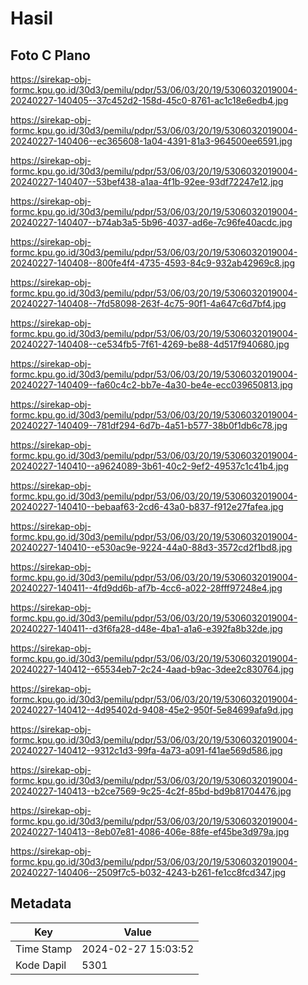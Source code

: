 # Hasil

## Foto C Plano

https://sirekap-obj-formc.kpu.go.id/30d3/pemilu/pdpr/53/06/03/20/19/5306032019004-20240227-140405--37c452d2-158d-45c0-8761-ac1c18e6edb4.jpg

https://sirekap-obj-formc.kpu.go.id/30d3/pemilu/pdpr/53/06/03/20/19/5306032019004-20240227-140406--ec365608-1a04-4391-81a3-964500ee6591.jpg

https://sirekap-obj-formc.kpu.go.id/30d3/pemilu/pdpr/53/06/03/20/19/5306032019004-20240227-140407--53bef438-a1aa-4f1b-92ee-93df72247e12.jpg

https://sirekap-obj-formc.kpu.go.id/30d3/pemilu/pdpr/53/06/03/20/19/5306032019004-20240227-140407--b74ab3a5-5b96-4037-ad6e-7c96fe40acdc.jpg

https://sirekap-obj-formc.kpu.go.id/30d3/pemilu/pdpr/53/06/03/20/19/5306032019004-20240227-140408--800fe4f4-4735-4593-84c9-932ab42969c8.jpg

https://sirekap-obj-formc.kpu.go.id/30d3/pemilu/pdpr/53/06/03/20/19/5306032019004-20240227-140408--7fd58098-263f-4c75-90f1-4a647c6d7bf4.jpg

https://sirekap-obj-formc.kpu.go.id/30d3/pemilu/pdpr/53/06/03/20/19/5306032019004-20240227-140408--ce534fb5-7f61-4269-be88-4d517f940680.jpg

https://sirekap-obj-formc.kpu.go.id/30d3/pemilu/pdpr/53/06/03/20/19/5306032019004-20240227-140409--fa60c4c2-bb7e-4a30-be4e-ecc039650813.jpg

https://sirekap-obj-formc.kpu.go.id/30d3/pemilu/pdpr/53/06/03/20/19/5306032019004-20240227-140409--781df294-6d7b-4a51-b577-38b0f1db6c78.jpg

https://sirekap-obj-formc.kpu.go.id/30d3/pemilu/pdpr/53/06/03/20/19/5306032019004-20240227-140410--a9624089-3b61-40c2-9ef2-49537c1c41b4.jpg

https://sirekap-obj-formc.kpu.go.id/30d3/pemilu/pdpr/53/06/03/20/19/5306032019004-20240227-140410--bebaaf63-2cd6-43a0-b837-f912e27fafea.jpg

https://sirekap-obj-formc.kpu.go.id/30d3/pemilu/pdpr/53/06/03/20/19/5306032019004-20240227-140410--e530ac9e-9224-44a0-88d3-3572cd2f1bd8.jpg

https://sirekap-obj-formc.kpu.go.id/30d3/pemilu/pdpr/53/06/03/20/19/5306032019004-20240227-140411--4fd9dd6b-af7b-4cc6-a022-28fff97248e4.jpg

https://sirekap-obj-formc.kpu.go.id/30d3/pemilu/pdpr/53/06/03/20/19/5306032019004-20240227-140411--d3f6fa28-d48e-4ba1-a1a6-e392fa8b32de.jpg

https://sirekap-obj-formc.kpu.go.id/30d3/pemilu/pdpr/53/06/03/20/19/5306032019004-20240227-140412--65534eb7-2c24-4aad-b9ac-3dee2c830764.jpg

https://sirekap-obj-formc.kpu.go.id/30d3/pemilu/pdpr/53/06/03/20/19/5306032019004-20240227-140412--4d95402d-9408-45e2-950f-5e84699afa9d.jpg

https://sirekap-obj-formc.kpu.go.id/30d3/pemilu/pdpr/53/06/03/20/19/5306032019004-20240227-140412--9312c1d3-99fa-4a73-a091-f41ae569d586.jpg

https://sirekap-obj-formc.kpu.go.id/30d3/pemilu/pdpr/53/06/03/20/19/5306032019004-20240227-140413--b2ce7569-9c25-4c2f-85bd-bd9b81704476.jpg

https://sirekap-obj-formc.kpu.go.id/30d3/pemilu/pdpr/53/06/03/20/19/5306032019004-20240227-140413--8eb07e81-4086-406e-88fe-ef45be3d979a.jpg

https://sirekap-obj-formc.kpu.go.id/30d3/pemilu/pdpr/53/06/03/20/19/5306032019004-20240227-140406--2509f7c5-b032-4243-b261-fe1cc8fcd347.jpg


## Metadata

| Key        | Value               |
| ---------- | ------------------- |
| Time Stamp | 2024-02-27 15:03:52 |
| Kode Dapil | 5301                |



